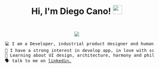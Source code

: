 <div align="center">
  
  <h1> Hi, I'm Diego Cano!
  <a href="https://github.com/feticheX" target="_self">
    <img src="https://media.giphy.com/media/hvRJCLFzcasrR4ia7z/giphy.gif" width="30">
  </a>
  </h1>

   <br/>

 <p align="center">
    <a href="https://github.com/fetichex">
      <img src="https://readme-typing-svg.herokuapp.com?lines=Full+Stack+Web+Developer;Industrial+Product+Designer;Always%20learning%20new%20things&center=true&width=380&height=45">
    </a>
  </p>
</div>

<pre>
  💻 I am a Developer, industrial product designer and human.
  📝 I have a strong interest in develop app, in love with scripts.
  🌱 Learning about UI design, architecture, harmony and philosophy
  🗣 talk to me on <a href="https://www.linkedin.com/in/diegocano-fullstackdeveloper/" target="_blank">linkedin.</a>
</pre>
